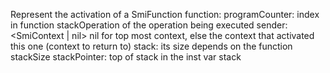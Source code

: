 Represent the activation of a SmiFunction
	function:		<SmiFunction>
	programCounter:		<Smi> index in function stackOperation of the operation being executed
	sender:		<SmiContext | nil> nil for top most context, else the context that activated this one (context to return to)
	stack:		<Array> its size depends on the function stackSize
	stackPointer:		<Smi> top of stack in the inst var stack

